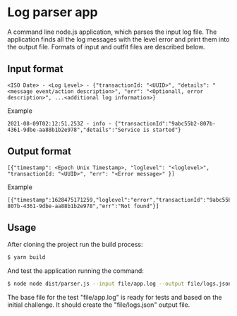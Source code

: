 # Log parser app

A command line node.js application, which parses the input log file. 
The application finds all the log messages with the level error and print them into the output file. Formats of input and outfit files are described below.

## Input format
```
<ISO Date> - <Log Level> - {"transactionId: "<UUID>", "details": "<message event/action description>", "err": "<Optionall, error description>", ...<additional log information>}
```
Example
```
2021-08-09T02:12:51.253Z - info - {"transactionId":"9abc55b2-807b-4361-9dbe-aa88b1b2e978","details":"Service is started"}
```

## Output format
```
[{"timestamp": <Epoch Unix Timestamp>, "loglevel": "<loglevel>", "transactionId: "<UUID>", "err": "<Error message>" }]
```
Example
```
[{"timestamp":1628475171259,"loglevel":"error","transactionId":"9abc55b2-807b-4361-9dbe-aa88b1b2e978","err":"Not found"}]
```

## Usage
After cloning the project run the build process:
```bash
$ yarn build
```
And test the application running the command:
```bash
$ node node dist/parser.js --input file/app.log --output file/logs.json
```

The base file for the test "file/app.log" is ready for tests and based on the initial challenge. It should create the "file/logs.json" output file.
